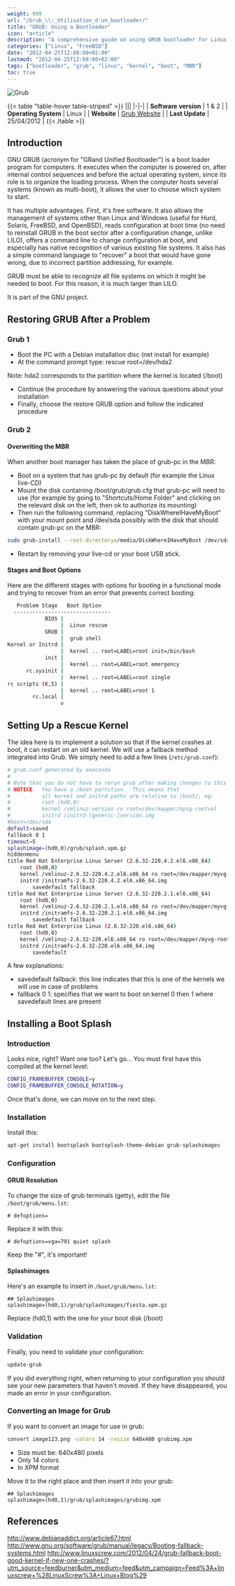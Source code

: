 ```yaml
---
weight: 999
url: "/Grub_\\:_Utilisation_d'un_bootloader/"
title: "GRUB: Using a Bootloader"
icon: "article"
description: "A comprehensive guide on using GRUB bootloader for Linux and other operating systems, including recovery methods, configuring rescue kernels, and customizing the boot splash screen."
categories: ["Linux", "FreeBSD"]
date: "2012-04-25T12:08:00+02:00"
lastmod: "2012-04-25T12:08:00+02:00"
tags: ["bootloader", "grub", "linux", "kernel", "boot", "MBR"]
toc: true
---
```


![Grub](/images/grub_logo.png)

{{< table "table-hover table-striped" >}}
|||
|-|-|
| **Software version** | 1 & 2 |
| **Operating System** | Linux |
| **Website** | [Grub Website](https://www.gnu.org/software/grub/) |
| **Last Update** | 25/04/2012 |
{{< /table >}}

## Introduction

GNU GRUB (acronym for "GRand Unified Bootloader") is a boot loader program for computers. It executes when the computer is powered on, after internal control sequences and before the actual operating system, since its role is to organize the loading process. When the computer hosts several systems (known as multi-boot), it allows the user to choose which system to start.

It has multiple advantages. First, it's free software. It also allows the management of systems other than Linux and Windows (useful for Hurd, Solaris, FreeBSD, and OpenBSD), reads configuration at boot time (no need to reinstall GRUB in the boot sector after a configuration change, unlike LILO), offers a command line to change configuration at boot, and especially has native recognition of various existing file systems. It also has a simple command language to "recover" a boot that would have gone wrong, due to incorrect partition addressing, for example.

GRUB must be able to recognize all file systems on which it might be needed to boot. For this reason, it is much larger than LILO.

It is part of the GNU project.

## Restoring GRUB After a Problem

### Grub 1

- Boot the PC with a Debian installation disc (net install for example)
- At the command prompt type: rescue root=/dev/hda2

Note: hda2 corresponds to the partition where the kernel is located (/boot)

- Continue the procedure by answering the various questions about your installation
- Finally, choose the restore GRUB option and follow the indicated procedure

### Grub 2

#### Overwriting the MBR

When another boot manager has taken the place of grub-pc in the MBR:

- Boot on a system that has grub-pc by default (for example the Linux live-CD)
- Mount the disk containing /boot/grub/grub.cfg that grub-pc will need to use (for example by going to "Shortcuts/Home Folder" and clicking on the relevant disk on the left, then ok to authorize its mounting)
- Then run the following command, replacing "DiskWhereIHaveMyBoot" with your mount point and /dev/sda possibly with the disk that should contain grub-pc on the MBR:

```bash
sudo grub-install --root-directory=/media/DiskWhereIHaveMyBoot /dev/sda
```

- Restart by removing your live-cd or your boot USB stick.

#### Stages and Boot Options

Here are the different stages with options for booting in a functional mode and trying to recover from an error that prevents correct booting:

```bash
   Problem Stage   Boot Option
  -------------------------------
            BIOS |
                 |  Linux rescue
            GRUB |
                 |  grub shell
Kernel or Initrd |
                 |  kernel .. root=LABEL=root init=/bin/bash
            init |
                 |  kernel .. root=LABEL=root emergency
      rc.sysinit |
                 |  kernel .. root=LABEL=root single
rc scripts (K,S) |
                 |  kernel .. root=LABEL=root 1
        rc.local |
                 v
```

## Setting Up a Rescue Kernel

The idea here is to implement a solution so that if the kernel crashes at boot, it can restart on an old kernel. We will use a failback method integrated into Grub. We simply need to add a few lines (`/etc/grub.conf`):

```bash {linenos=table,hl_lines=[10,11,19,24,29]}
# grub.conf generated by anaconda
#
# Note that you do not have to rerun grub after making changes to this file
# NOTICE:  You have a /boot partition.  This means that
#          all kernel and initrd paths are relative to /boot/, eg.
#          root (hd0,0)
#          kernel /vmlinuz-version ro root=/dev/mapper/myvg-rootvol
#          initrd /initrd-[generic-]version.img
#boot=/dev/sda
default=saved
fallback 0 1
timeout=5
splashimage=(hd0,0)/grub/splash.xpm.gz
hiddenmenu
title Red Hat Enterprise Linux Server (2.6.32-220.4.2.el6.x86_64)
	root (hd0,0)
	kernel /vmlinuz-2.6.32-220.4.2.el6.x86_64 ro root=/dev/mapper/myvg-rootvol rd_NO_LUKS  KEYBOARDTYPE=pc KEYTABLE=fr LANG=en_US.UTF-8 rd_NO_MD quiet SYSFONT=latarcyrheb-sun16 rhgb crashkernel=auto rd_LVM_LV=myvg/rootvol rd_NO_DM
	initrd /initramfs-2.6.32-220.4.2.el6.x86_64.img
        savedefault fallback
title Red Hat Enterprise Linux Server (2.6.32-220.2.1.el6.x86_64)
	root (hd0,0)
	kernel /vmlinuz-2.6.32-220.2.1.el6.x86_64 ro root=/dev/mapper/myvg-rootvol rd_NO_LUKS  KEYBOARDTYPE=pc KEYTABLE=fr LANG=en_US.UTF-8 rd_NO_MD quiet SYSFONT=latarcyrheb-sun16 rhgb crashkernel=auto rd_LVM_LV=myvg/rootvol rd_NO_DM
	initrd /initramfs-2.6.32-220.2.1.el6.x86_64.img
        savedefault fallback
title Red Hat Enterprise Linux (2.6.32-220.el6.x86_64)
	root (hd0,0)
	kernel /vmlinuz-2.6.32-220.el6.x86_64 ro root=/dev/mapper/myvg-rootvol rd_NO_LUKS  KEYBOARDTYPE=pc KEYTABLE=fr LANG=en_US.UTF-8 rd_NO_MD quiet SYSFONT=latarcyrheb-sun16 rhgb crashkernel=auto rd_LVM_LV=myvg/rootvol rd_NO_DM
	initrd /initramfs-2.6.32-220.el6.x86_64.img
        savedefault
```

A few explanations:

- savedefault fallback: this line indicates that this is one of the kernels we will use in case of problems
- fallback 0 1: specifies that we want to boot on kernel 0 then 1 where savedefault lines are present

## Installing a Boot Splash

### Introduction

Looks nice, right? Want one too? Let's go... You must first have this compiled at the kernel level:

```bash
CONFIG_FRAMEBUFFER_CONSOLE=y
CONFIG_FRAMEBUFFER_CONSOLE_ROTATION=y
```

Once that's done, we can move on to the next step.

### Installation

Install this:

```bash
apt-get install bootsplash bootsplash-theme-debian grub-splashimages
```

### Configuration

#### GRUB Resolution

To change the size of grub terminals (getty), edit the file `/boot/grub/menu.lst`:

```
# defoptions=
```

Replace it with this:

```
# defoptions=vga=791 quiet splash
```

Keep the "#", it's important!

#### Splashimages

Here's an example to insert in `/boot/grub/menu.lst`:

```
## Splashimages
splashimage=(hd0,1)/grub/splashimages/fiesta.xpm.gz
```

Replace (hd0,1) with the one for your boot disk (/boot)

### Validation

Finally, you need to validate your configuration:

```bash
update-grub
```

If you did everything right, when returning to your configuration you should see your new parameters that haven't moved. If they have disappeared, you made an error in your configuration.

### Converting an Image for Grub

If you want to convert an image for use in grub:

```bash
convert image123.png -colors 14 -resize 640x480 grubimg.xpm
```

- Size must be: 640x480 pixels
- Only 14 colors
- In XPM format

Move it to the right place and then insert it into your grub:

```
## Splashimages
splashimage=(hd0,1)/grub/splashimages/grubimg.xpm
```

## References

http://www.debianaddict.org/article67.html
http://www.gnu.org/software/grub/manual/legacy/Booting-fallback-systems.html
http://www.linuxscrew.com/2012/04/24/grub-fallback-boot-good-kernel-if-new-one-crashes/?utm_source=feedburner&utm_medium=feed&utm_campaign=Feed%3A+linuxscrew+%28LinuxScrew%3A+Linux+Blog%29
